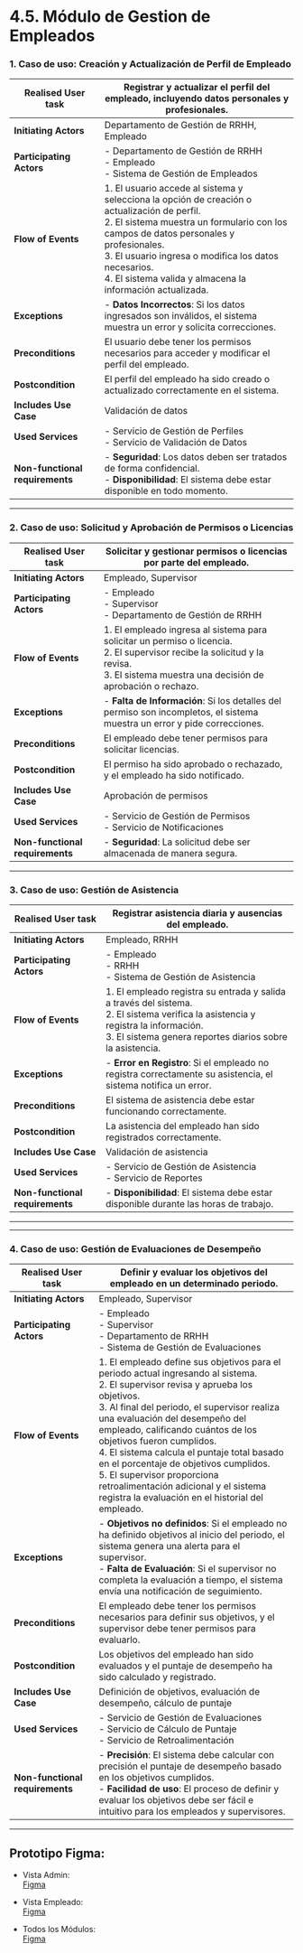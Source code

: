 # 4.5. Módulo de Gestion de Empleados 

### 1. Caso de uso: Creación y Actualización de Perfil de Empleado

| **Realised User task**     | Registrar y actualizar el perfil del empleado, incluyendo datos personales y profesionales.                   |
|----------------------------|------------------------------------------------------------------------------------------------------------|
| **Initiating Actors**       | Departamento de Gestión de RRHH, Empleado                                                                  |
| **Participating Actors**    | - Departamento de Gestión de RRHH <br> - Empleado <br> - Sistema de Gestión de Empleados                    |
| **Flow of Events**          | 1. El usuario accede al sistema y selecciona la opción de creación o actualización de perfil. <br> 2. El sistema muestra un formulario con los campos de datos personales y profesionales. <br> 3. El usuario ingresa o modifica los datos necesarios. <br> 4. El sistema valida y almacena la información actualizada. |
| **Exceptions**              | - **Datos Incorrectos**: Si los datos ingresados son inválidos, el sistema muestra un error y solicita correcciones. |
| **Preconditions**           | El usuario debe tener los permisos necesarios para acceder y modificar el perfil del empleado.              |
| **Postcondition**           | El perfil del empleado ha sido creado o actualizado correctamente en el sistema.                            |
| **Includes Use Case**       | Validación de datos                                                                                        |
| **Used Services**           | - Servicio de Gestión de Perfiles <br> - Servicio de Validación de Datos                                   |
| **Non-functional requirements** | - **Seguridad**: Los datos deben ser tratados de forma confidencial. <br> - **Disponibilidad**: El sistema debe estar disponible en todo momento. |

---

### 2. Caso de uso: Solicitud y Aprobación de Permisos o Licencias

| **Realised User task**     | Solicitar y gestionar permisos o licencias por parte del empleado.                                          |
|----------------------------|------------------------------------------------------------------------------------------------------------|
| **Initiating Actors**       | Empleado, Supervisor                                                                                       |
| **Participating Actors**    | - Empleado <br> - Supervisor <br> - Departamento de Gestión de RRHH                                         |
| **Flow of Events**          | 1. El empleado ingresa al sistema para solicitar un permiso o licencia. <br> 2. El supervisor recibe la solicitud y la revisa. <br> 3. El sistema muestra una decisión de aprobación o rechazo. |
| **Exceptions**              | - **Falta de Información**: Si los detalles del permiso son incompletos, el sistema muestra un error y pide correcciones. |
| **Preconditions**           | El empleado debe tener permisos para solicitar licencias.                                                  |
| **Postcondition**           | El permiso ha sido aprobado o rechazado, y el empleado ha sido notificado.                                 |
| **Includes Use Case**       | Aprobación de permisos                                                                                     |
| **Used Services**           | - Servicio de Gestión de Permisos <br> - Servicio de Notificaciones                                        |
| **Non-functional requirements** | - **Seguridad**: La solicitud debe ser almacenada de manera segura. |

---

### 3. Caso de uso: Gestión de Asistencia 

| **Realised User task**     | Registrar asistencia diaria y ausencias del empleado.                                   |
|----------------------------|------------------------------------------------------------------------------------------------------------|
| **Initiating Actors**       | Empleado, RRHH                                                                                            |
| **Participating Actors**    | - Empleado <br> - RRHH <br> - Sistema de Gestión de Asistencia                                             |
| **Flow of Events**          | 1. El empleado registra su entrada y salida a través del sistema. <br> 2. El sistema verifica la asistencia y registra la información. <br> 3. El sistema genera reportes diarios sobre la asistencia. |
| **Exceptions**              | - **Error en Registro**: Si el empleado no registra correctamente su asistencia, el sistema notifica un error. |
| **Preconditions**           | El sistema de asistencia debe estar funcionando correctamente.                                            |
| **Postcondition**           | La asistencia del empleado han sido registrados correctamente.                               |
| **Includes Use Case**       | Validación de asistencia                                                                                  |
| **Used Services**           | - Servicio de Gestión de Asistencia <br> - Servicio de Reportes                                           |
| **Non-functional requirements** | - **Disponibilidad**: El sistema debe estar disponible durante las horas de trabajo. |

---

---

### 4. Caso de uso: Gestión de Evaluaciones de Desempeño

| **Realised User task**     | Definir y evaluar los objetivos del empleado en un determinado periodo.                                     |
|----------------------------|------------------------------------------------------------------------------------------------------------|
| **Initiating Actors**       | Empleado, Supervisor                                                                                       |
| **Participating Actors**    | - Empleado <br> - Supervisor <br> - Departamento de RRHH <br> - Sistema de Gestión de Evaluaciones          |
| **Flow of Events**          | 1. El empleado define sus objetivos para el periodo actual ingresando al sistema. <br> 2. El supervisor revisa y aprueba los objetivos. <br> 3. Al final del periodo, el supervisor realiza una evaluación del desempeño del empleado, calificando cuántos de los objetivos fueron cumplidos. <br> 4. El sistema calcula el puntaje total basado en el porcentaje de objetivos cumplidos. <br> 5. El supervisor proporciona retroalimentación adicional y el sistema registra la evaluación en el historial del empleado. |
| **Exceptions**              | - **Objetivos no definidos**: Si el empleado no ha definido objetivos al inicio del periodo, el sistema genera una alerta para el supervisor. <br> - **Falta de Evaluación**: Si el supervisor no completa la evaluación a tiempo, el sistema envía una notificación de seguimiento. |
| **Preconditions**           | El empleado debe tener los permisos necesarios para definir sus objetivos, y el supervisor debe tener permisos para evaluarlo. |
| **Postcondition**           | Los objetivos del empleado han sido evaluados y el puntaje de desempeño ha sido calculado y registrado.     |
| **Includes Use Case**       | Definición de objetivos, evaluación de desempeño, cálculo de puntaje                                       |
| **Used Services**           | - Servicio de Gestión de Evaluaciones <br> - Servicio de Cálculo de Puntaje <br> - Servicio de Retroalimentación |
| **Non-functional requirements** | - **Precisión**: El sistema debe calcular con precisión el puntaje de desempeño basado en los objetivos cumplidos. <br> - **Facilidad de uso**: El proceso de definir y evaluar los objetivos debe ser fácil e intuitivo para los empleados y supervisores. |

---
## Prototipo Figma:
- Vista Admin:  
[Figma](https://www.figma.com/proto/KYuTBMZyyfWoILoFfOL1dL/Yape-Figma?node-id=579-502&node-type=canvas&t=nuzNec0BCyxicaCX-9&scaling=min-zoom&content-scaling=fixed&page-id=0%3A1&starting-point-node-id=579%3A502&show-proto-sidebar=1)

- Vista Empleado:  
[Figma](https://www.figma.com/proto/KYuTBMZyyfWoILoFfOL1dL/Yape-Figma?node-id=643-2&node-type=canvas&t=XX7cvlmH88cgdiO4-9&scaling=min-zoom&content-scaling=fixed&page-id=0%3A1&starting-point-node-id=643%3A2&show-proto-sidebar=1)

- Todos los Módulos:  
[Figma](https://www.figma.com/design/KYuTBMZyyfWoILoFfOL1dL/Yape-Figma?node-id=0-1&node-type=canvas&t=grebYGnvDZzZ4KMQ-0)
